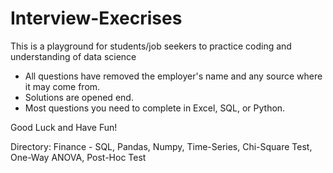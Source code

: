 # Interview-Execrises

This is a playground for students/job seekers to practice coding and understanding of data science 
- All questions have removed the employer's name and any source where it may come from.
- Solutions are opened end. 
- Most questions you need to complete in Excel, SQL, or Python.

Good Luck and Have Fun!

Directory:
Finance - SQL, Pandas, Numpy, Time-Series, Chi-Square Test, One-Way ANOVA, Post-Hoc Test
